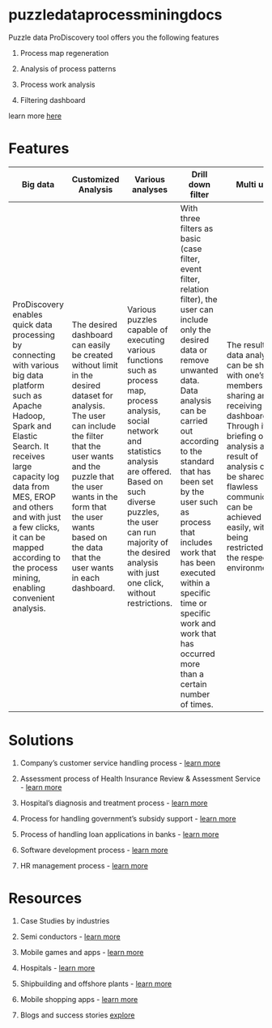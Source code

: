 # puzzledataprocessminingdocs

Puzzle data ProDiscovery tool offers you the following features 

  1. Process map regeneration 
  
  2. Analysis of process patterns 
  
  3. Process work analysis
  
  4. Filtering dashboard 
  
  learn more [here](https://www.puzzledata.com/prodiscovery_eng/#pd_main_functions)
  
# Features 

| Big data | Customized Analysis | Various analyses | Drill down filter | Multi user | 
|--|--|--|--|--|
|ProDiscovery enables quick data processing by connecting with various big data platform such as Apache Hadoop, Spark and Elastic Search. It receives large capacity log data from MES, EROP and others and with just a few clicks, it can be mapped according to the process mining, enabling convenient analysis.| The desired dashboard can easily be created without limit in the desired dataset for analysis. The user can include the filter that the user wants and the puzzle that the user wants in the form that the user wants based on the data that the user wants in each dashboard.| Various puzzles capable of executing various functions such as process map, process analysis, social network and statistics analysis are offered. Based on such diverse puzzles, the user can run majority of the desired analysis with just one click, without restrictions.| With three filters as basic (case filter, event filter, relation filter), the user can include only the desired data or remove unwanted data. Data analysis can be carried out according to the standard that has been set by the user such as process that includes work that has been executed within a specific time or specific work and work that has occurred more than a certain number of times.| The result of data analysis can be shared with one’s members by sharing and receiving dashboards. Through it, the briefing on analysis and result of analysis can be shared and flawless communication can be achieved easily, without being restricted to the respective environment.|

# Solutions 

  1. Company’s customer service handling process - [learn more](https://www.puzzledata.com/process-mining_eng/)
  
  2. Assessment process of Health Insurance Review & Assessment Service - [learn more](https://www.puzzledata.com/process-mining_eng/)
  
  3. Hospital’s diagnosis and treatment process - [learn more](https://www.puzzledata.com/process-mining_eng/)
  
  4. Process for handling government’s subsidy support - [learn more](https://www.puzzledata.com/process-mining_eng/)
  
  5. Process of handling loan applications in banks - [learn more](https://www.puzzledata.com/process-mining_eng/)
  
  6. Software development process - [learn more](https://www.puzzledata.com/process-mining_eng/)
  
  7. HR management process - [learn more](https://www.puzzledata.com/process-mining_eng/)


# Resources 

 1.  Case Studies by industries 
    
   1. Semi conductors - [learn more](https://www.puzzledata.com/solution_eng/#solution_cases)
   
   2. Mobile games and apps - [learn more](https://www.puzzledata.com/solution_eng/#solution_cases)
   
   3. Hospitals - [learn more](https://www.puzzledata.com/solution_eng/#solution_cases)
   
   4. Shipbuilding and offshore plants - [learn more](https://www.puzzledata.com/solution_eng/#solution_cases)
   
   5. Mobile shopping apps - [learn more](https://www.puzzledata.com/solution_eng/#solution_cases)
 
 2. Blogs and success stories [explore](https://www.puzzledata.com/solution_eng/#solution_success_story)
    
